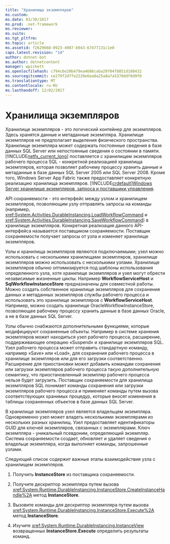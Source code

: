 ```yaml
---
title: "Хранилища экземпляров"
ms.custom: 
ms.date: 03/30/2017
ms.prod: .net-framework
ms.reviewer: 
ms.suite: 
ms.tgt_pltfrm: 
ms.topic: article
ms.assetid: f2629668-0923-4987-b943-67477131c1e0
caps.latest.revision: "14"
author: dotnet-bot
ms.author: dotnetcontent
manager: wpickett
ms.openlocfilehash: c794c6e20b479ea4686caba29704f8851d108432
ms.sourcegitcommit: ce279f2d7fe2220e6ea0a25a8a7a5370ddf8d9f0
ms.translationtype: MT
ms.contentlocale: ru-RU
ms.lasthandoff: 12/02/2017
---
```

# <a name="instance-stores"></a>Хранилища экземпляров
Хранилище экземпляров - это логический контейнер для экземпляров. Здесь хранятся данные и метаданные экземпляра. Хранилище экземпляров не предполагает выделения физического пространства. Хранилище экземпляра может содержать постоянные сведения в базе данных SQL Server или непостоянные сведения о состоянии в памяти. [!INCLUDE[netfx_current_long](../../../includes/netfx-current-long-md.md)] поставляется с хранилищем экземпляров рабочего процесса SQL - конкретной реализацией хранилища экземпляров, которая позволяет рабочему процессу хранить данные и метаданные в базе данных SQL Server 2005 или SQL Server 2008. Кроме того, Windows Server App Fabric также предоставляет конкретную реализацию хранилища экземпляров. [!INCLUDE[crdefault](../../../includes/crdefault-md.md)][Windows Server хранилище экземпляров, запроса и поставщики управления](http://go.microsoft.com/fwlink/?LinkID=201201&clcid=0x409).  
  
 API сохраняемости - это интерфейс между узлом и хранилищем экземпляров, позволяющим узлу отправлять запросы на команды (например, <xref:System.Activities.DurableInstancing.LoadWorkflowCommand> и <xref:System.Activities.DurableInstancing.SaveWorkflowCommand>) в хранилище экземпляров. Конкретная реализация данного API-интерфейса называется поставщиком сохраняемости. Поставщик сохраняемости получает запросы от узла и изменяет хранилище экземпляров.  
  
 Узлы и хранилища экземпляров являются подключаемыми; узел можно использовать с несколькими хранилищами экземпляров, хранилище экземпляров можно использовать с несколькими узлами. Хранилище экземпляров обычно оптимизируется под шаблоны использования определенного узла, хотя хранилище экземпляров и узел могут обрести независимые жизненные циклы. Например **WorkflowServiceHost** и **SqlWorkflowInstanceStore** предназначены для совместной работы. Можно создать собственное хранилище экземпляров для сохранения данных и метаданных экземпляров службы рабочего процесса и использовать это хранилище экземпляров с **WorkflowServiceHost**. Например, можно создать хранилище OracleWorkflowInstanceStore, позволяющее рабочему процессу хранить данные в базе данных Oracle, а не в базе данных SQL Server.  
  
 Узлы обычно снабжаются дополнительными функциями, которые модифицируют сохраненные объекты. Например в системе хранения экземпляров может находиться узел рабочего процесса, расширение, поддерживающее операцию «Suspend» и хранилище экземпляров SQL.  Узел рабочего процесса может отправить стандартную команду, например «Save» или «Load», для сохранения рабочего процесса в хранилище экземпляров или для его загрузки соответственно. Расширение для приостановки может добавить командам сохранения или загрузки экземпляров рабочего процесса такую дополнительную семантику, что приостановленный экземпляр рабочего процесса нельзя будет загрузить. Поставщик сохраняемости для хранилища экземпляров SQL понимает команды сохранения или загрузки экземпляров рабочего процесса и применяет команды путем вызова соответствующих хранимых процедур, которые вносят изменения в таблицы сохраненных объектов в базе данных SQL Server.  
  
 В хранилище экземпляров узел является владельцем экземпляра. Одновременно узел может владеть несколькими экземплярами из нескольких разных хранилищ. Узел предоставляет идентификаторы GUID для ключей экземпляров, связанных с экземплярами. Ключ экземпляра - уникальный псевдоним, определяющий экземпляр. Система сохраняемости создает, обновляет и удаляет сведения о владельце экземпляра, когда выполняет команды, запрошенные узлами.  
  
 Следующий список содержит важные этапы взаимодействия узла с хранилищем экземпляров.  
  
1.  Получить **InstanceStore** из поставщика сохраняемости.  

2.  Получите дескриптор экземпляра путем вызова <xref:System.Runtime.DurableInstancing.InstanceStore.CreateInstanceHandle%2A> метод **InstanceStore**.  
  
3.  Вызовите команды для дескриптор экземпляра путем вызова <xref:System.Runtime.DurableInstancing.InstanceStore.Execute%2A> метод **InstanceStore**.  
  
4.  Изучите <xref:System.Runtime.DurableInstancing.InstanceView> возвращенных **InstanceStore.Execute** определить результаты команд.
